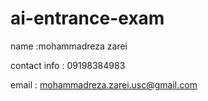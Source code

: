 # ai-entrance-exam


name :mohammadreza zarei


contact info : 09198384983


email : mohammadreza.zarei.usc@gmail.com
